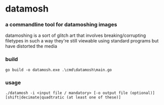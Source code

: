 # datamosh
### a commandline tool for datamoshing images
datamoshing is a sort of glitch art that involves breaking/corrupting filetypes in such a way they're still viewable using standard programs but have distorted the media

### build
`go build -o datamosh.exe .\cmd\datamosh\main.go`
### usage
`./datamosh -i <input file / mandatory> [-o output file (optional)] [shift|decimate|quadtratic (at least one of these)]`